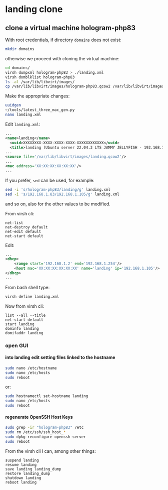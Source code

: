 # landing clone

## clone a virtual machine hologram-php83

With root credentials, if directory `domains` does not exist:

```bash
mkdir domains
```

otherwise we proceed with cloning the virtual machine:

```bash
cd domains/
virsh dumpxml hologram-php83 > ./landing.xml
virsh domblklist hologram-php83
ls -al /var/lib/libvirt/images/
cp /var/lib/libvirt/images/hologram-php83.qcow2 /var/lib/libvirt/images/landing.qcow2
```

Make the appropriate changes:

```bash
uuidgen
~/tools/latest_three_mac_gen.py
nano landing.xml
```

Edit `landing.xml`:

```xml
...
<name>landing</name>
  <uuid>XXXXXXXX-XXXX-XXXX-XXXX-XXXXXXXXXXXX</uuid>
  <title>landing (Ubuntu server 22.04.3 LTS JAMMY JELLYFISH - 192.168.1.105)</title>
...
<source file='/var/lib/libvirt/images/landing.qcow2'/>
...
<mac address='XX:XX:XX:XX:XX:XX'/>
...
```

If you prefer, `sed` can be used, for example:

```bash
sed -i 's/hologram-php83/landing/g' landing.xml
sed -i 's/192.168.1.83/192.168.1.105/g' landing.xml
```

and so on, also for the other values to be modified.

From virsh cli:

```shell
net-list
net-destroy default
net-edit default
net-start default
```

Edit:

```xml
...
<dhcp>
    <range start='192.168.1.2' end='192.168.1.254'/>
    <host mac='XX:XX:XX:XX:XX:XX' name='landing' ip='192.168.1.105'/>
</dhcp>
...
```

From bash shell type:

```bash
virsh define landing.xml
```

Now from virsh cli:

```shell
list --all --title
net-start default
start landing
dominfo landing
domifaddr landing
```

### open GUI

#### into landing edit setting files linked to the hostname

```bash
sudo nano /etc/hostname
sudo nano /etc/hosts
sudo reboot
```

or:

```bash
sudo hostnamectl set-hostname landing
sudo nano /etc/hosts
sudo reboot
```

#### regenerate OpenSSH Host Keys

```bash
sudo grep -ir "hologram-php83" /etc
sudo rm /etc/ssh/ssh_host_*
sudo dpkg-reconfigure openssh-server
sudo reboot
```

From the virsh cli I can, among other things:

```shell
suspend landing
resume landing
save landing landing_dump
restore landing_dump
shutdown landing
reboot landing
```
